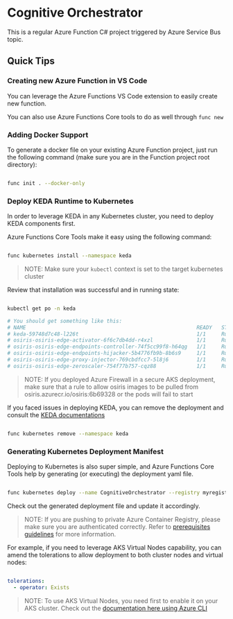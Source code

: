 # Cognitive Orchestrator

This is a regular Azure Function C# project triggered by Azure Service Bus topic.

## Quick Tips

### Creating new Azure Function in VS Code

You can leverage the Azure Functions VS Code extension to easily create new function.

You can also use Azure Functions Core tools to do as well through ```func new```

### Adding Docker Support

To generate a docker file on your existing Azure Function project, just run the following command (make sure you are in the Function project root directory):

```bash

func init . --docker-only

```

### Deploy KEDA Runtime to Kubernetes

In order to leverage KEDA in any Kubernetes cluster, you need to deploy KEDA components first.

Azure Functions Core Tools make it easy using the following command:

```bash

func kubernetes install --namespace keda

```

>NOTE: Make sure your ```kubectl``` context is set to the target kubernetes cluster

Review that installation was successful and in running state:

```bash

kubectl get po -n keda

# You should get something like this:
# NAME                                                       READY   STATUS    RESTARTS   AGE
# keda-59748d7c48-l226t                                      1/1     Running   0          26s
# osiris-osiris-edge-activator-6f6c7db4dd-r4xzl              1/1     Running   0          21s
# osiris-osiris-edge-endpoints-controller-74f5cc99f8-h64qg   1/1     Running   0          21s
# osiris-osiris-edge-endpoints-hijacker-5b4776fb9b-8b6s9     1/1     Running   0          20s
# osiris-osiris-edge-proxy-injector-769cbdfcc7-5l8j6         1/1     Running   0          20s
# osiris-osiris-edge-zeroscaler-754f77b757-cqz88             1/1     Running   0          19s

```

>NOTE: If you deployed Azure Firewall in a secure AKS deployment, make sure that a rule to allow osiris images to be pulled from osiris.azurecr.io/osiris:6b69328 or the pods will fail to start

If you faced issues in deploying KEDA, you can remove the deployment and consult the [KEDA documentations](https://keda.sh/)

```bash

func kubernetes remove --namespace keda

```

### Generating Kubernetes Deployment Manifest

Deploying to Kubernetes is also super simple, and Azure Functions Core Tools help by generating (or executing) the deployment yaml file.

```bash

func kubernetes deploy --name CognitiveOrchestrator --registry myregistry.azurecr.io/REPO --dotnet --dry-run > deploy.yaml

```

Check out the generated deployment file and update it accordingly.

>NOTE: If you are pushing to private Azure Container Registry, please make sure you are authenticated correctly. Refer to [prerequisites guidelines](../../../guide/02-prerequisites/README.md) for more information.

For example, if you need to leverage AKS Virtual Nodes capability, you can amend the tolerations to allow deployment to both cluster nodes and virtual nodes:

```yaml

tolerations:
  - operator: Exists

```

>NOTE: To use AKS Virtual Nodes, you need first to enable it on your AKS cluster. Check out the [documentation here using Azure CLI](https://docs.microsoft.com/en-us/azure/aks/virtual-nodes-cli)
